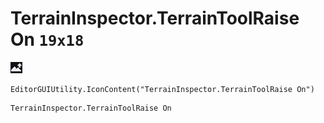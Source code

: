 # TerrainInspector.TerrainToolRaise On `19x18`
<img src="/img/TerrainInspector.TerrainToolRaise%20On.png" width=19 height=18>

``` CSharp
EditorGUIUtility.IconContent("TerrainInspector.TerrainToolRaise On")
```
```
TerrainInspector.TerrainToolRaise On
```
